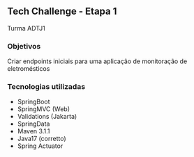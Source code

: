 ## Tech Challenge - Etapa 1

Turma ADTJ1

### Objetivos

Criar endpoints iniciais para uma aplicação de monitoração de eletromésticos

### Tecnologias utilizadas

- SpringBoot
- SpringMVC (Web)
- Validations (Jakarta)
- SpringData
- Maven 3.1.1
- Java17 (corretto)
- Spring Actuator
